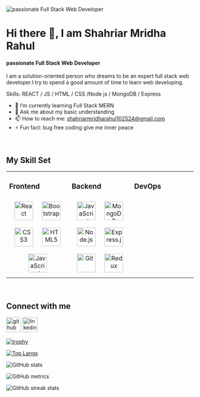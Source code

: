 ![passionate Full Stack Web Developer](https://media-exp1.licdn.com/dms/image/C5616AQF2cbo1YeIqOA/profile-displaybackgroundimage-shrink_200_800/0/1621350996986?e=1668643200&v=beta&t=WBAcuVndLdGpTkrwiTMJGc0moIi32KUjNYO92L5tJVk)
# Hi there 👋, I am Shahriar Mridha Rahul
#### passionate Full Stack Web Developer


I am a solution-oriented person who dreams to be an expert full stack web developer.I try to spend a good amount of time to learn web developing.

Skills: REACT / JS / HTML / CSS /Node js / MongoDB / Express

- 🌱 I’m currently learning Full Stack MERN  
- 💬 Ask me about my basic understanding 
- 📫 How to reach me: shahriarmridharahul102524@gmail.com
- ⚡ Fun fact: bug free coding give me inner peace  

<br/>  


## My Skill Set  
<table><tr><td valign="top" width="33%">



### Frontend  
<div align="center">  
<a href="https://reactjs.org/" target="_blank"><img style="margin: 10px" src="https://profilinator.rishav.dev/skills-assets/react-original-wordmark.svg" alt="React" height="50" /></a>  
<a href="https://getbootstrap.com/docs/3.4/javascript/" target="_blank"><img style="margin: 10px" src="https://profilinator.rishav.dev/skills-assets/bootstrap-plain.svg" alt="Bootstrap" height="50" /></a>  
<a href="https://www.w3schools.com/css/" target="_blank"><img style="margin: 10px" src="https://profilinator.rishav.dev/skills-assets/css3-original-wordmark.svg" alt="CSS3" height="50" /></a>  
<a href="https://en.wikipedia.org/wiki/HTML5" target="_blank"><img style="margin: 10px" src="https://profilinator.rishav.dev/skills-assets/html5-original-wordmark.svg" alt="HTML5" height="50" /></a>  
<a href="https://www.javascript.com/" target="_blank"><img style="margin: 10px" src="https://profilinator.rishav.dev/skills-assets/javascript-original.svg" alt="JavaScript" height="50" /></a>  
</div>

</td><td valign="top" width="33%">



### Backend  
<div align="center">  
<a href="https://www.javascript.com/" target="_blank"><img style="margin: 10px" src="https://profilinator.rishav.dev/skills-assets/javascript-original.svg" alt="JavaScript" height="50" /></a>  
<a href="https://www.mongodb.com/" target="_blank"><img style="margin: 10px" src="https://profilinator.rishav.dev/skills-assets/mongodb-original-wordmark.svg" alt="MongoDB" height="50" /></a>  
<a href="https://nodejs.org/" target="_blank"><img style="margin: 10px" src="https://profilinator.rishav.dev/skills-assets/nodejs-original-wordmark.svg" alt="Node.js" height="50" /></a>  
<a href="https://expressjs.com/" target="_blank"><img style="margin: 10px" src="https://profilinator.rishav.dev/skills-assets/express-original-wordmark.svg" alt="Express.js" height="50" /></a>  
<a href="https://github.com/" target="_blank"><img style="margin: 10px" src="https://profilinator.rishav.dev/skills-assets/git-scm-icon.svg" alt="Git" height="50" /></a>  
<a href="https://redux.js.org/" target="_blank"><img style="margin: 10px" src="https://profilinator.rishav.dev/skills-assets/redux-original.svg" alt="Redux" height="50" /></a>  
</div>

</td><td valign="top" width="33%">



### DevOps  
<div align="center">  
  
</div>

</td></tr></table>  

<br/>  

## Connect with me 
[<img src='https://cdn.jsdelivr.net/npm/simple-icons@3.0.1/icons/github.svg' alt='github' height='40'>](https://github.com/Rahul-1504022)  [<img src='https://cdn.jsdelivr.net/npm/simple-icons@3.0.1/icons/linkedin.svg' alt='linkedin' height='40'>](https://www.linkedin.com/in/shahriar-mridha-1088bb191/)  

[![trophy](https://github-profile-trophy.vercel.app/?username=Rahul-1504022)](https://github.com/ryo-ma/github-profile-trophy)

[![Top Langs](https://github-readme-stats.vercel.app/api/top-langs/?username=Rahul-1504022)](https://github.com/anuraghazra/github-readme-stats)

![GitHub stats](https://github-readme-stats.vercel.app/api?username=Rahul-1504022&show_icons=true)  

![GitHub metrics](https://metrics.lecoq.io/Rahul-1504022)  

![GitHub streak stats](https://github-readme-streak-stats.herokuapp.com/?user=Rahul-1504022)  

